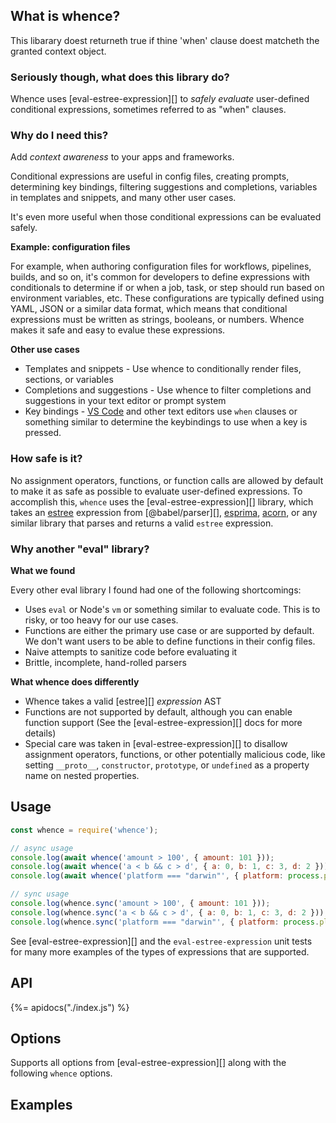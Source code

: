 ## What is whence?

This libarary doest returneth true if thine 'when' clause doest matcheth the granted context object.

### Seriously though, what does this library do?

Whence uses [eval-estree-expression][] to _safely evaluate_ user-defined conditional expressions, sometimes referred to as "when" clauses.

### Why do I need this?

Add _context awareness_ to your apps and frameworks.

Conditional expressions are useful in config files, creating prompts, determining key bindings, filtering suggestions and completions, variables in templates and snippets, and many other user cases.

It's even more useful when those conditional expressions can be evaluated safely.

**Example: configuration files**

For example, when authoring configuration files for workflows, pipelines, builds, and so on, it's common for developers to define expressions with conditionals to determine if or when a job, task, or step should run based on environment variables, etc. These configurations are typically defined using YAML, JSON or a similar data format, which means that conditional expressions must be written as strings, booleans, or numbers. Whence makes it safe and easy to evalue these expressions.

**Other use cases**

- Templates and snippets - Use whence to conditionally render files, sections, or variables
- Completions and suggestions - Use whence to filter completions and suggestions in your text editor or prompt system
- Key bindings - [VS Code](https://code.visualstudio.com/api/references/when-clause-contexts) and other text editors use `when` clauses or something similar to determine the keybindings to use when a key is pressed.

### How safe is it?

No assignment operators, functions, or function calls are allowed by default to make it as safe as possible to evaluate user-defined expressions. To accomplish this, `whence` uses the [eval-estree-expression][] library, which takes an [estree](https://github.com/estree/estree) expression from [@babel/parser][], [esprima](http://esprima.org), [acorn](https://github.com/acornjs/acorn), or any similar library that parses and returns a valid `estree` expression.

### Why another "eval" library?

**What we found**

Every other eval library I found had one of the following shortcomings:

- Uses `eval` or Node's `vm` or something similar to evaluate code. This is to risky, or too heavy for our use cases.
- Functions are either the primary use case or are supported by default. We don't want users to be able to define functions in their config files.
- Naive attempts to sanitize code before evaluating it
- Brittle, incomplete, hand-rolled parsers

**What whence does differently**

- Whence takes a valid [estree][] _expression_ AST
- Functions are not supported by default, although you can enable function support (See the [eval-estree-expression][] docs for more details)
- Special care was taken in [eval-estree-expression][] to disallow assignment operators, functions, or other potentially malicious code, like setting `__proto__`, `constructor`, `prototype`, or `undefined` as a property name on nested properties.

## Usage

```js
const whence = require('whence');

// async usage
console.log(await whence('amount > 100', { amount: 101 }));
console.log(await whence('a < b && c > d', { a: 0, b: 1, c: 3, d: 2 }));
console.log(await whence('platform === "darwin"', { platform: process.platform }));

// sync usage
console.log(whence.sync('amount > 100', { amount: 101 }));
console.log(whence.sync('a < b && c > d', { a: 0, b: 1, c: 3, d: 2 }));
console.log(whence.sync('platform === "darwin"', { platform: process.platform }));
```

See [eval-estree-expression][] and the `eval-estree-expression` unit tests for many more examples of the types of expressions that are supported.

## API

{%= apidocs("./index.js") %}

## Options

Supports all options from [eval-estree-expression][] along with the following `whence` options.


## Examples



[yaml]: https://en.wikipedia.org/wiki/YAML
